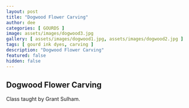 ```yaml
---
layout: post
title: "Dogwood Flower Carving"
author: dee
categories: [ GOURDS ]
image: assets/images/dogwood3.jpg
gallery: [ assets/images/dogwood1.jpg, assets/images/dogwood2.jpg ]
tags: [ gourd ink dyes, carving ]
description: "Dogwood Flower Carving"
featured: false
hidden: false
---
```


## Dogwood Flower Carving

Class taught by Grant Sulham.
